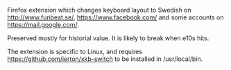 Firefox extension which changes keyboard layout to Swedish on http://www.funbeat.se/, https://www.facebook.com/ and some accounts on https://mail.google.com/.

Preserved mostly for historial value. It is likely to break when e10s hits.

The extension is specific to Linux, and requires https://github.com/ierton/xkb-switch to be installed in /usr/local/bin.
